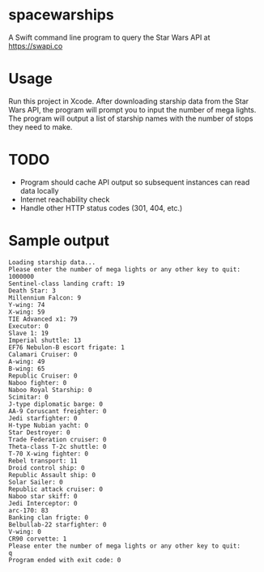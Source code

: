 # spacewarships
A Swift command line program to query the Star Wars API at https://swapi.co

# Usage
Run this project in Xcode. After downloading starship data from the Star Wars API, the program will prompt you to input the number of mega lights. The program will output a list of starship names with the number of stops they need to make.

# TODO
- Program should cache API output so subsequent instances can read data locally
- Internet reachability check
- Handle other HTTP status codes (301, 404, etc.)

# Sample output
```
Loading starship data...
Please enter the number of mega lights or any other key to quit: 
1000000
Sentinel-class landing craft: 19
Death Star: 3
Millennium Falcon: 9
Y-wing: 74
X-wing: 59
TIE Advanced x1: 79
Executor: 0
Slave 1: 19
Imperial shuttle: 13
EF76 Nebulon-B escort frigate: 1
Calamari Cruiser: 0
A-wing: 49
B-wing: 65
Republic Cruiser: 0
Naboo fighter: 0
Naboo Royal Starship: 0
Scimitar: 0
J-type diplomatic barge: 0
AA-9 Coruscant freighter: 0
Jedi starfighter: 0
H-type Nubian yacht: 0
Star Destroyer: 0
Trade Federation cruiser: 0
Theta-class T-2c shuttle: 0
T-70 X-wing fighter: 0
Rebel transport: 11
Droid control ship: 0
Republic Assault ship: 0
Solar Sailer: 0
Republic attack cruiser: 0
Naboo star skiff: 0
Jedi Interceptor: 0
arc-170: 83
Banking clan frigte: 0
Belbullab-22 starfighter: 0
V-wing: 0
CR90 corvette: 1
Please enter the number of mega lights or any other key to quit: 
q
Program ended with exit code: 0
